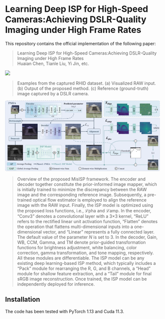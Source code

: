 # Learning Deep ISP for High-Speed Cameras:Achieving DSLR-Quality Imaging under High Frame Rates

This repository contains the official implementation of the following paper:
> Learning Deep ISP for High-Speed Cameras:Achieving DSLR-Quality Imaging under High Frame Rates<br>
> Huaian Chen, Tianle Liu, Yi Jin, etc.<br/>

<img src="images/dataset9.png">

> Examples from the captured RHID dataset. (a) Visualized RAW input. (b) Output of the proposed method. (c) Reference (ground-truth) image captured by a DSLR camera.

<img src="images/Framework9.png">

> Overview of the proposed MisISP framework. The encoder and decoder together constitute the prior-informed image mapper, which is initially trained to minimize the discrepancy between the RAW image and the corresponding reference image. Subsequently, a pre-trained optical flow estimator is employed to align the reference image with the RAW input. Finally, the ISP model is optimized using the proposed loss functions, i.e., $\mathcal{L}{\text{pha}}$ and $\mathcal{L}{\text{amp}}$. In the encoder, “Conv3” denotes a convolutional layer with a 3×3 kernel, “ReLU” refers to the rectified linear unit activation function, “Flatten” denotes the operation that flattens multi-dimensional inputs into a one-dimensional vector, and “Linear” represents a fully connected layer. The default value of the parameter $N$ is set to 3. In the decoder, Gain, WB, CCM, Gamma, and TM denote prior-guided transformation functions for brightness adjustment, white balancing, color correction, gamma transformation, and tone mapping, respectively. All these modules are differentiable. The ISP model can be any existing deep learning-based ISP method, which typically includes a “Pack” module for rearranging the R, G, and B channels, a “Head” module for shallow feature extraction, and a “Tail” module for final sRGB image reconstruction. Once trained, the ISP model can be independently deployed for inference.

## Installation
The code has been tested with PyTorch 1.13 and Cuda 11.3.
```Shell
